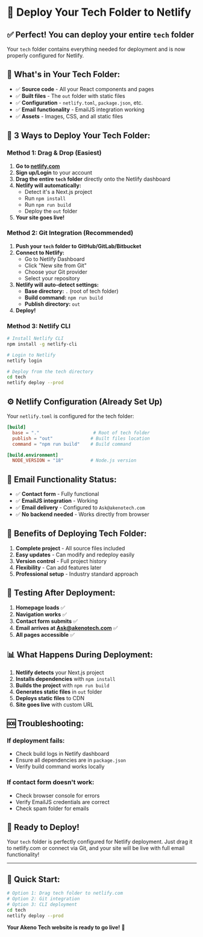 # 🚀 Deploy Your Tech Folder to Netlify

## ✅ Perfect! You can deploy your entire `tech` folder

Your `tech` folder contains everything needed for deployment and is now properly configured for Netlify.

## 📁 What's in Your Tech Folder:
- ✅ **Source code** - All your React components and pages
- ✅ **Built files** - The `out` folder with static files
- ✅ **Configuration** - `netlify.toml`, `package.json`, etc.
- ✅ **Email functionality** - EmailJS integration working
- ✅ **Assets** - Images, CSS, and all static files

## 🚀 3 Ways to Deploy Your Tech Folder:

### Method 1: Drag & Drop (Easiest)
1. **Go to [netlify.com](https://netlify.com)**
2. **Sign up/Login** to your account
3. **Drag the entire `tech` folder** directly onto the Netlify dashboard
4. **Netlify will automatically:**
   - Detect it's a Next.js project
   - Run `npm install`
   - Run `npm run build`
   - Deploy the `out` folder
5. **Your site goes live!**

### Method 2: Git Integration (Recommended)
1. **Push your `tech` folder to GitHub/GitLab/Bitbucket**
2. **Connect to Netlify:**
   - Go to Netlify Dashboard
   - Click "New site from Git"
   - Choose your Git provider
   - Select your repository
3. **Netlify will auto-detect settings:**
   - **Base directory:** `.` (root of tech folder)
   - **Build command:** `npm run build`
   - **Publish directory:** `out`
4. **Deploy!**

### Method 3: Netlify CLI
```bash
# Install Netlify CLI
npm install -g netlify-cli

# Login to Netlify
netlify login

# Deploy from the tech directory
cd tech
netlify deploy --prod
```

## ⚙️ Netlify Configuration (Already Set Up)

Your `netlify.toml` is configured for the tech folder:

```toml
[build]
  base = "."                    # Root of tech folder
  publish = "out"              # Built files location
  command = "npm run build"    # Build command

[build.environment]
  NODE_VERSION = "18"          # Node.js version
```

## 📧 Email Functionality Status:
- ✅ **Contact form** - Fully functional
- ✅ **EmailJS integration** - Working
- ✅ **Email delivery** - Configured to `Ask@akenotech.com`
- ✅ **No backend needed** - Works directly from browser

## 🎯 Benefits of Deploying Tech Folder:

1. **Complete project** - All source files included
2. **Easy updates** - Can modify and redeploy easily
3. **Version control** - Full project history
4. **Flexibility** - Can add features later
5. **Professional setup** - Industry standard approach

## 🧪 Testing After Deployment:

1. **Homepage loads** ✅
2. **Navigation works** ✅
3. **Contact form submits** ✅
4. **Email arrives at Ask@akenotech.com** ✅
5. **All pages accessible** ✅

## 📊 What Happens During Deployment:

1. **Netlify detects** your Next.js project
2. **Installs dependencies** with `npm install`
3. **Builds the project** with `npm run build`
4. **Generates static files** in `out` folder
5. **Deploys static files** to CDN
6. **Site goes live** with custom URL

## 🆘 Troubleshooting:

### If deployment fails:
- Check build logs in Netlify dashboard
- Ensure all dependencies are in `package.json`
- Verify build command works locally

### If contact form doesn't work:
- Check browser console for errors
- Verify EmailJS credentials are correct
- Check spam folder for emails

## 🎉 Ready to Deploy!

Your `tech` folder is perfectly configured for Netlify deployment. Just drag it to netlify.com or connect via Git, and your site will be live with full email functionality!

---

## 🚀 Quick Start:

```bash
# Option 1: Drag tech folder to netlify.com
# Option 2: Git integration
# Option 3: CLI deployment
cd tech
netlify deploy --prod
```

**Your Akeno Tech website is ready to go live!** 🎉




